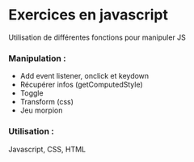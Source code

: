 # Exercices en javascript 

Utilisation de différentes fonctions pour manipuler JS

### Manipulation :  
- Add event listener, onclick et keydown
- Récupérer infos (getComputedStyle)
- Toggle
- Transform (css)
- Jeu morpion


### Utilisation : 
Javascript, CSS, HTML

